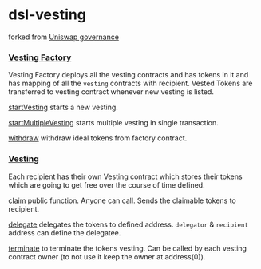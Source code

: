 # dsl-vesting

forked from [Uniswap governance](https://github.com/Uniswap/governance/blob/master/contracts/TreasuryVester.sol)

### [Vesting Factory](https://github.com/Instadapp/dsa-vesting/blob/main/contracts/InstaVestingFactory.solhttps://github.com/Instadapp/dsa-vesting/blob/main/contracts/InstaVestingFactory.sol)
Vesting Factory deploys all the vesting contracts and has tokens in it and has mapping of all the `vesting` contracts with recipient. Vested Tokens are transferred to vesting contract whenever new vesting is listed.

[startVesting](https://github.com/Instadapp/dsa-vesting/blob/7b4909894654040235b31c42906fd973a886f8ec/contracts/InstaVestingFactory.sol#L52) starts a new vesting.

[startMultipleVesting](https://github.com/Instadapp/dsa-vesting/blob/7b4909894654040235b31c42906fd973a886f8ec/contracts/InstaVestingFactory.sol#L90) starts multiple vesting in single transaction.

[withdraw](https://github.com/Instadapp/dsa-vesting/blob/7b4909894654040235b31c42906fd973a886f8ec/contracts/InstaVestingFactory.sol#L120) withdraw ideal tokens from factory contract.


### [Vesting](https://github.com/Instadapp/dsa-vesting/blob/main/contracts/InstaVesting.sol)
Each recipient has their own Vesting contract which stores their tokens which are going to get free over the course of time defined.

[claim](https://github.com/Instadapp/dsa-vesting/blob/7b4909894654040235b31c42906fd973a886f8ec/contracts/InstaVesting.sol#L71) public function. Anyone can call. Sends the claimable tokens to recipient.

[delegate](https://github.com/Instadapp/dsa-vesting/blob/7b4909894654040235b31c42906fd973a886f8ec/contracts/InstaVesting.sol#L85) delegates the tokens to defined address. `delegator` & `recipient` address can define the delegatee.

[terminate](https://github.com/Instadapp/dsa-vesting/blob/7b4909894654040235b31c42906fd973a886f8ec/contracts/InstaVesting.sol#L91) to terminate the tokens vesting. Can be called by each vesting contract owner (to not use it keep the owner at address(0)).
